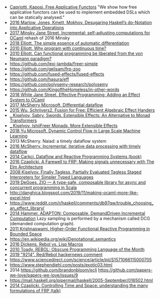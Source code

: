 * [Capriotti, Kaposi. Free Applicative Functors](https://arxiv.org/pdf/1403.0749.pdf) "We show how free applicative functors can be used to implement embedded DSLs which can be statically analysed."
* [2016 Marlow, Jones, Kmett, Mokhov. Desugaring Haskell’s do-Notation into Applicative Operations](https://www.microsoft.com/en-us/research/wp-content/uploads/2016/08/desugaring-haskell-haskell16.pdf)
* [2017 Minsky Jane Street. Incremental: self-adjusting computations for OCaml](https://www.youtube.com/watch?v=6JnzLq5NAmY) rehash of 2016 Minsky
* [2018 Elliott. The simple essence of automatic differentiation](http://conal.net/papers/essence-of-ad/)
* [2010 Elliott. Why program with continuous time?](http://conal.net/blog/posts/why-program-with-continuous-time)
* [2010 Elliott. Can functional programming be liberated from the von Neumann paradigm?](http://conal.net/blog/posts/can-functional-programming-be-liberated-from-the-von-neumann-paradigm)
* https://github.com/lexi-lambda/freer-simple
* https://github.com/gelisam/frp-zoo
* https://github.com/fused-effects/fused-effects
* https://github.com/hasura/eff
* https://github.com/polysemy-research/polysemy
* https://github.com/KingoftheHomeless/in-other-words
* [2018 White Jane Street. Effective Programming: Adding an Effect System to OCaml](https://www.janestreet.com/tech-talks/effective-programming/)
* [2017 McSherry Microsoft. Differential dataflow](https://github.com/TimelyDataflow/differential-dataflow/blob/23b04441b43ce695f4bbaa08305e8af43fcb7345/differentialdataflow.pdf)
* [2015 Wu, Schrijvers2. Fusion for Free: Efficient Algebraic Effect Handers](https://people.cs.kuleuven.be/~tom.schrijvers/Research/papers/mpc2015.pdf)
* [_ Kiselyov, Sabry, Swords. Extensible Effects: An Alternative to Monad Transformers](http://okmij.org/ftp/Haskell/extensible/exteff.pdf)
* [_ Kiselyov, IshiiFreer Monads, More Extensible Effects](http://okmij.org/ftp/Haskell/extensible/more.pdf)
* [2018 Yu Microsoft. Dynamic Control Flow in Large Scale Machine Learning](https://arxiv.org/pdf/1805.01772.pdf)
* 2013 McSherry. Naiad: a timely dataflow system
* [2016 McSherry. Incremental, iterative data processing with timely dataflow](https://dl.acm.org/doi/pdf/10.1145/2983551)
* [2014 Carkci. Dataflow and Reactive Programming Systems (book)](https://www.amazon.com/Dataflow-Reactive-Programming-Systems-Carkci-ebook/dp/B00KNZFVKQ/)
* [2016 Czaplicki. A Farewell to FRP: Making signals unnecessary with The Elm Architecture](https://elm-lang.org/news/farewell-to-frp)
* [2008 Kiselyov. Finally Tagless, Partially Evaluated Tagless Staged Interpreters for Simpler Typed Languages](http://okmij.org/ftp/tagless-final/JFP.pdf)
* [2019 DeGoes. ZIO — A type-safe, composable library for async and concurrent programming in Scala](https://github.com/zio/zio)
* http://danghica.blogspot.com/2019/11/making-ocaml-more-like-excel.html
* https://www.reddit.com/r/haskell/comments/db97qw/trouble_choosing_an_effect_library/
* [2014 Hammer. ADAPTON: Composable, DemandDriven Incremental Computation](http://matthewhammer.org/adapton/adapton-pldi2014.pdf) Lazy sampling is performed by a mechanism called DCG (demanded computation graph).
* [2011 Krishnaswami. Higher-Order Functional Reactive Programming in Bounded Space](https://www.cs.cmu.edu/~janh/papers/bounded_frp.pdf)
* https://en.wikipedia.org/wiki/Denotational_semantics
* [2016 Dickens. Rebol vs. Lisp Macros](http://blog.hostilefork.com/rebol-vs-lisp-macros/)
* [2010 Toady. REBOL: Obscure Programming Language of the Month](http://www.devtopics.com/rebol-obscure-programming-language-of-the-month/)
* [2019 "9214". Red/Rebol hackernews comment](https://news.ycombinator.com/item?id=18866864)
* https://www.sciencedirect.com/science/article/pii/S1571066115000705
* https://www.stephendiehl.com/posts/exotic03.html
* 2014 https://github.com/brandonbloom/eclj https://github.com/papers-we-love/papers-we-love/issues/9
* https://mail.haskell.org/pipermail/haskell/2005-September/016502.html
* [2014 Czaplicki. Controlling Time and Space: understanding the many formulations of FRP (talk)](https://www.youtube.com/watch?v=Agu6jipKfYw)
